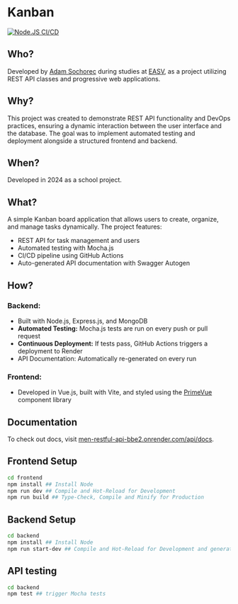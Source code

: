 # Kanban
[![Node.JS CI/CD](https://github.com/adamsochorec/kanban/actions/workflows/main.yml/badge.svg)](https://github.com/adamsochorec/kanban/actions/workflows/main.yml)
## Who?

Developed by [Adam Sochorec](https://www.linkedin.com/in/adamsochorec) during studies at [EASV](https://www.easv.dk), as a project utilizing REST API classes and progressive web applications.

## Why?

This project was created to demonstrate REST API functionality and DevOps practices, ensuring a dynamic interaction between the user interface and the database. The goal was to implement automated testing and deployment alongside a structured frontend and backend.

## When?

Developed in 2024 as a school project.

## What?

A simple Kanban board application that allows users to create, organize, and manage tasks dynamically. The project features:

- REST API for task management and users
- Automated testing with Mocha.js
- CI/CD pipeline using GitHub Actions
- Auto-generated API documentation with Swagger Autogen

## How?

### Backend:
- Built with Node.js, Express.js, and MongoDB
- **Automated Testing:** Mocha.js tests are run on every push or pull request
- **Continuous Deployment:** If tests pass, GitHub Actions triggers a deployment to Render
- API Documentation: Automatically re-generated on every run

### Frontend: 
- Developed in Vue.js, built with Vite, and styled using the [PrimeVue](https://www.primevue.org) component library

## Documentation

To check out docs, visit [men-restful-api-bbe2.onrender.com/api/docs](https://men-restful-api-bbe2.onrender.com/docs/).

## Frontend Setup

```sh
cd frontend
npm install ## Install Node
npm run dev ## Compile and Hot-Reload for Development
npm run build ## Type-Check, Compile and Minify for Production
```

## Backend Setup

```sh
cd backend
npm install ## Install Node
npm run start-dev ## Compile and Hot-Reload for Development and generate API docs
```
## API testing

```sh
cd backend
npm test ## trigger Mocha tests 
```

